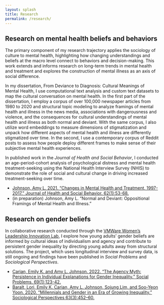 ```yaml
---
layout: splash
title: Research
permalink: /research/
---
```


## Research on mental health beliefs and behaviors

The primary component of my research trajectory applies the sociology of culture to mental health, highlighting how changing understandings and beliefs at the macro level connect to behaviors and decision-making. This work extends and informs research on long-term trends in mental health and treatment and explores the construction of mental illness as an axis of social difference.

In my dissertation, From Deviance to Diagnosis: Cultural Meanings of Mental Health, I use computational text analysis and custom text datasets to map the cultural conversation on mental health. In the first part of the dissertation, I employ a corpus of over 100,000 newspaper articles from 1980 to 2020 and structural topic modeling to analyze framings of mental health and illness in the news media, associations with dangerousness and violence, and the consequences for cultural understandings of mental health and illness as both normal and deviant. With the same corpus, I also utilize word embeddings to measure dimensions of stigmatization and unpack how different aspects of mental health and illness are differently stigmatized over time. In the second, I use a contemporary corpus of Reddit posts to assess how people deploy different frames to make sense of their subjective mental health experiences.

In published work in the *Journal of Health and Social Behavior*, I conducted an age-period-cohort analysis of psychological distress and mental health treatment-seeking using the National Health Interview Survey (NHIS) to demonstrate the role of social and cultural change in driving increased treatment-seeking over time. 

- [Johnson, Amy L. 2021. “Changes in Mental Health and Treatment, 1997-2017.” Journal of Health and Social Behavior. 62(1):53-68.](https://doi.org/10.1177/0022146520984136)
- (in preparation) Johnson, Amy L. “Normal and Deviant: Oppositional Framings of Mental Health and Illness.”

## Research on gender beliefs

In collaborative research conducted through the [VMWare Women’s Leadership Innovation Lab](https://womensleadership.stanford.edu/), I explore how young adults’ gender beliefs are informed by cultural ideas of individualism and agency and contribute to persistent gender inequality by directing young adults away from structural solutions. The project, which uses longitudinal interview and survey data, is still ongoing and findings have been published in *Social Problems* and *Sociological Perspectives*.

- [Carian, Emily K. and Amy L. Johnson. 2022. “The Agency Myth: Persistence in Individual Explanations for Gender Inequality.” Social Problems. 69(1):123-42.](https://doi.org/10.1093/socpro/spaa072)
- [Baralt, Lori, Emily K. Carian, Amy L. Johnson, Sojung Lim, and Soo-Yeon Yoon. 2020. “Millennials and Gender in an Era of Growing Inequality.” Sociological Perspectives 63(3):452–60.](https://href.li/?https://doi.org/10.1177/0731121420915870)

